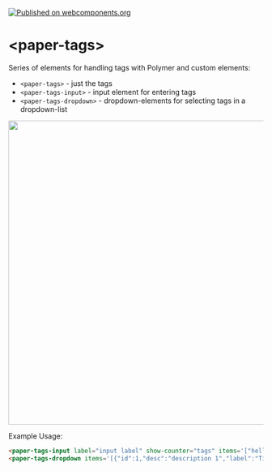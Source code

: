 [![Published on webcomponents.org](https://img.shields.io/badge/webcomponents.org-published-blue.svg)](https://beta.webcomponents.org/element/polymerEl/paper-tags)

# \<paper-tags\>

Series of elements for handling tags with Polymer and custom elements:

- `<paper-tags>` - just the tags 
- `<paper-tags-input>` - input element for entering tags
- `<paper-tags-dropdown>` - dropdown-elements for selecting tags in a dropdown-list

<div>
	<img src="https://raw.githubusercontent.com/PolymerEl/paper-tags/master/images/paper-tags.png" width="600"></img>
</div>

Example Usage:

<!--
```
<custom-element-demo>
  <template>
    <link rel="import" href="paper-tags.html">
  	<link rel="import" href="paper-tags-input.html">
  	<link rel="import" href="paper-tags-dropdown.html">
    <next-code-block></next-code-block>
  </template>
</custom-element-demo>
```
-->
```html
<paper-tags-input label="input label" show-counter="tags" items='["hello", "new"]'  maxLength="10"></paper-tags-input>
<paper-tags-dropdown items='[{"id":1,"desc":"description 1","label":"Title 1"},{"id":"12345","desc":"description 4","label":"new items"},{"id":"5","desc":"description 4","label":"Hello"},{"id":6,"desc":"description 4","label":"Bar"}]' noink label="label dropdown"  value-object='{"5": "true"}' ></paper-tags-dropdown>


```

